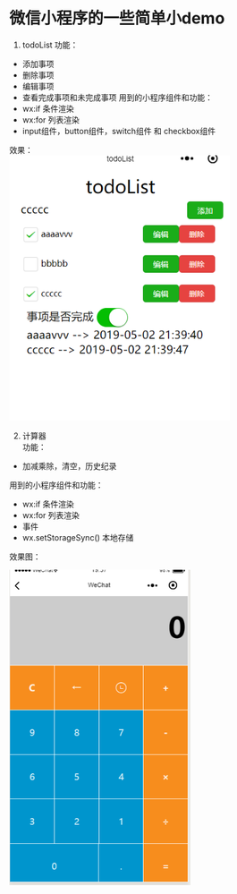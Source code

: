 # 微信小程序的一些简单小demo

1. todoList
  功能：  
  * 添加事项
  * 删除事项
  * 编辑事项
  * 查看完成事项和未完成事项
  用到的小程序组件和功能：
  * wx:if 条件渲染
  * wx:for 列表渲染
  * input组件，button组件，switch组件 和 checkbox组件

  效果：   
  ![todoList效果图](./images/todoList_demo.png)   

2. 计算器    
  功能：    
  * 加减乘除，清空，历史纪录   

  用到的小程序组件和功能：
  * wx:if 条件渲染
  * wx:for 列表渲染
  * 事件
  * wx.setStorageSync() 本地存储

效果图：     

![计算器](./images/jisuanqi.png)
